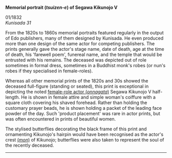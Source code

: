 **Memorial portrait (_tsuizen-e_) of Segawa Kikunojo V**

01/1832  
_Kunisada 31_

From the 1820s to 1860s memorial portraits featured regularly in the output of Edo publishers, many of them designed by Kunisada. He even produced more than one design of the same actor for competing publishers. The prints generally gave the actor's stage name, date of death, age at the time of death, his 'farewell poem', funereal name, and the temple that would be entrusted with his remains. The deceased was depicted out of role sometimes in formal dress, sometimes in a Buddhist monk's robes (or nun's robes if they specialised in female-roles).

Whereas all other memorial prints of the 1820s and 30s showed the deceased full-figure (standing or seated), this print is exceptional in depicting the noted [female-role actor (_onnagata_)](/theme/fan-prints-two) Segawa Kikunojo V half-length. He is shown in female attire and simple woman's coiffure with a square cloth covering his shaved forehead. Rather than holding the customary prayer beads, he is shown holding a packet of the leading face powder of the day. Such 'product placement' was rare in actor prints, but was often encountered in prints of beautiful women.

The stylised butterflies decorating the black frame of this print and ornamenting Kikunojo's hairpin would have been recognised as the actor's crest [(_mon_)](/theme/actors-names-and-crests) of Kikunojo; butterflies were also taken to represent the soul of the recently deceased.

----
